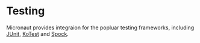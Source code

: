# Testing 

Micronaut provides integraion for the popluar testing frameworks, including [JUnit][1], [KoTest][2] and [Spock][3].

 [1]: https://junit.org
 [2]: https://kotest.io
 [3]: https://spockframework.org